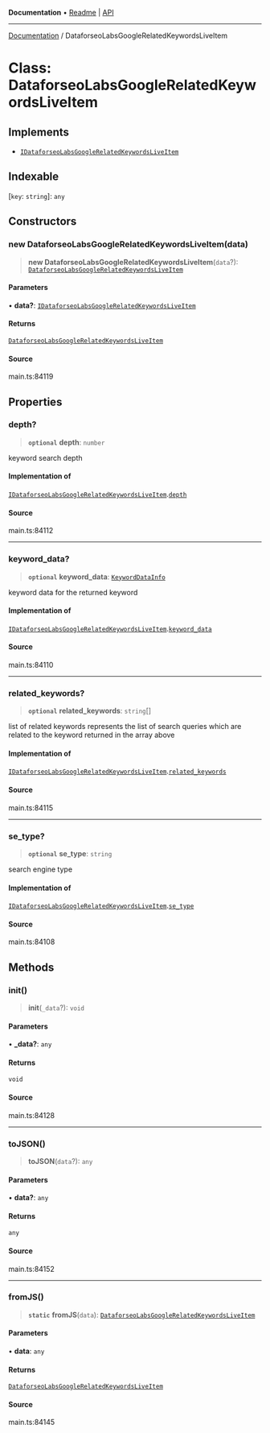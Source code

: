 **Documentation** • [Readme](../README.md) \| [API](../globals.md)

***

[Documentation](../README.md) / DataforseoLabsGoogleRelatedKeywordsLiveItem

# Class: DataforseoLabsGoogleRelatedKeywordsLiveItem

## Implements

- [`IDataforseoLabsGoogleRelatedKeywordsLiveItem`](../interfaces/IDataforseoLabsGoogleRelatedKeywordsLiveItem.md)

## Indexable

 \[`key`: `string`\]: `any`

## Constructors

### new DataforseoLabsGoogleRelatedKeywordsLiveItem(data)

> **new DataforseoLabsGoogleRelatedKeywordsLiveItem**(`data`?): [`DataforseoLabsGoogleRelatedKeywordsLiveItem`](DataforseoLabsGoogleRelatedKeywordsLiveItem.md)

#### Parameters

• **data?**: [`IDataforseoLabsGoogleRelatedKeywordsLiveItem`](../interfaces/IDataforseoLabsGoogleRelatedKeywordsLiveItem.md)

#### Returns

[`DataforseoLabsGoogleRelatedKeywordsLiveItem`](DataforseoLabsGoogleRelatedKeywordsLiveItem.md)

#### Source

main.ts:84119

## Properties

### depth?

> **`optional`** **depth**: `number`

keyword search depth

#### Implementation of

[`IDataforseoLabsGoogleRelatedKeywordsLiveItem`](../interfaces/IDataforseoLabsGoogleRelatedKeywordsLiveItem.md).[`depth`](../interfaces/IDataforseoLabsGoogleRelatedKeywordsLiveItem.md#depth)

#### Source

main.ts:84112

***

### keyword\_data?

> **`optional`** **keyword\_data**: [`KeywordDataInfo`](KeywordDataInfo.md)

keyword data for the returned keyword

#### Implementation of

[`IDataforseoLabsGoogleRelatedKeywordsLiveItem`](../interfaces/IDataforseoLabsGoogleRelatedKeywordsLiveItem.md).[`keyword_data`](../interfaces/IDataforseoLabsGoogleRelatedKeywordsLiveItem.md#keyword_data)

#### Source

main.ts:84110

***

### related\_keywords?

> **`optional`** **related\_keywords**: `string`[]

list of related keywords
represents the list of search queries which are related to the keyword returned in the array above

#### Implementation of

[`IDataforseoLabsGoogleRelatedKeywordsLiveItem`](../interfaces/IDataforseoLabsGoogleRelatedKeywordsLiveItem.md).[`related_keywords`](../interfaces/IDataforseoLabsGoogleRelatedKeywordsLiveItem.md#related_keywords)

#### Source

main.ts:84115

***

### se\_type?

> **`optional`** **se\_type**: `string`

search engine type

#### Implementation of

[`IDataforseoLabsGoogleRelatedKeywordsLiveItem`](../interfaces/IDataforseoLabsGoogleRelatedKeywordsLiveItem.md).[`se_type`](../interfaces/IDataforseoLabsGoogleRelatedKeywordsLiveItem.md#se_type)

#### Source

main.ts:84108

## Methods

### init()

> **init**(`_data`?): `void`

#### Parameters

• **\_data?**: `any`

#### Returns

`void`

#### Source

main.ts:84128

***

### toJSON()

> **toJSON**(`data`?): `any`

#### Parameters

• **data?**: `any`

#### Returns

`any`

#### Source

main.ts:84152

***

### fromJS()

> **`static`** **fromJS**(`data`): [`DataforseoLabsGoogleRelatedKeywordsLiveItem`](DataforseoLabsGoogleRelatedKeywordsLiveItem.md)

#### Parameters

• **data**: `any`

#### Returns

[`DataforseoLabsGoogleRelatedKeywordsLiveItem`](DataforseoLabsGoogleRelatedKeywordsLiveItem.md)

#### Source

main.ts:84145
